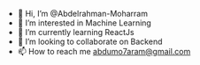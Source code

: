 - 👋 Hi, I’m @Abdelrahman-Moharram
- 👀 I’m interested in Machine Learning
- 🌱 I’m currently learning ReactJs
- 💞️ I’m looking to collaborate on Backend
- 📫 How to reach me abdumo7aram@gmail.com

<!---
Abdelrahman-Moharram/Abdelrahman-Moharram is a ✨ special ✨ repository because its `README.md` (this file) appears on your GitHub profile.
You can click the Preview link to take a look at your changes.
--->
